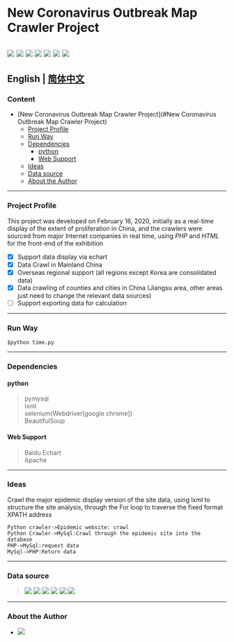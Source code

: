 # New Coronavirus Outbreak Map Crawler Project
<a href="https://github.com/topics/html"><img src = "https://img.shields.io/badge/-HTML5-E34F26?style=flat&logo=html5&logoColor=white"></a> <a href="https://github.com/topics/mysql"><img src="https://img.shields.io/badge/-MySQL-F29111?style=flat&logo=mysql&logoColor=FFFFFF"></a> <a href="https://github.com/topics/javascript"><img src="https://img.shields.io/badge/-JavaScript-eed718?style=flat&logo=javascript&logoColor=ffffff"></a>  <a href="https://github.com/gabrielpondc/xgfeiyan/blob/master/LICENSE"><img src="https://img.shields.io/hexpm/l/plug?style=flat"></a> <a href="https://github.com/topics/python"><img src="https://img.shields.io/badge/-Python-black?style=flat&logo=python&logoColor=white"></a> <a href="https://github.com/gabrielpondc/xgfeiyan/fork?fragment=1"><img src="https://img.shields.io/github/forks/gabrielpondc/xgfeiyan?label=Fork&logo=github"></a>  <a href="https://github.com/gabrielpondc"><img src="https://img.shields.io/github/watchers/gabrielpondc/xgfeiyan?label=Watchers&logo=github"></a>
---
English | <a href="https://github.com/gabrielpondc/xgfeiyan/blob/master/README-zh.md">简体中文</a>
---
### Content

- [New Coronavirus Outbreak Map Crawler Project](#New Coronavirus Outbreak Map Crawler Project)
    + [Project Profile](#Project-Profile)
    + [Run Way](#Run-Way)
    + [Dependencies](#Dependencies)
      - [python](#python)
      - [Web Support](#web-support)
    + [Ideas](#Ideas)
    + [Data source](#Data-source)
    + [About the Author](#About-the-Author)
---
### Project Profile
This project was developed on February 16, 2020, initially as a real-time display of the extent of proliferation in China, and the crawlers were sourced from major Internet companies in real time, using *PHP* and *HTML* for the front-end of the exhibition

- [X] Support data display via echart
- [x] Data Crawl in Mainland China
- [x] Overseas regional support (all regions except Korea are consolidated data)
- [x] Data crawling of counties and cities in China (Jiangsu area, other areas just need to change the relevant data sources)
- [ ] Support exporting data for calculation

***
### Run Way

    $python time.py
***
### Dependencies
#### python
> pymysql  
>lxml  
>selenium(Webdriver[google chrome])  
>BeautifulSoup  
#### Web Support
>Baidu Echart  
>Apache  

***
### Ideas
Crawl the major epidemic display version of the site data, using lxml to structure the site analysis, through the For loop to traverse the fixed format XPATH address
```seq
Python crawler->Epidemic website: crawl
Python Crawler->MySql:Crawl through the epidemic site into the database
PHP->MySql:request data
MySql->PHP:Return data
```
***
### Data source

> <a href="https://news.qq.com/zt2020/page/feiyan.htm?from=timeline&isappinstalled=0#/"><img src="https://img.shields.io/badge/Source-QQ News-brightgreen"></a>
> <a href="http://activity.peopleapp.com/broadcast/?from=timeline"><img src="https://img.shields.io/badge/Source-RenmingNews-red"></a>
> <a href="https://ncov.dxy.cn/ncovh5/view/pneumonia?from=singlemessage&isappinstalled=0"><img src="https://img.shields.io/badge/Source-Dingxiangyuan-blue"></a>
> <a href="https://news.sina.cn/zt_d/yiqing0121?ua=iPhone9%2C4__weibo__10.1.2__iphone__os13.3&from=10A1293010&wm=3200_0002&isappinstalled=0"><img src="https://img.shields.io/badge/Source-Sina News-critical"></a> 
>  <a href="https://news.sina.cn/project/fy2020/yq_province.shtml?province=jiangsu"><img src="https://img.shields.io/badge/Source-Sina News(JiangSu)-critical"></a> 
> <a href="https://coronaboard.kr"><img src="https://img.shields.io/badge/Source-Korean Corona Board-lightblue"></a> 
***
### About the Author

* <a href="https://github.com/gabrielpondc"><img src="http://img.shields.io/badge/-Github-FFFFFF?style=flat&logo=github&logoColor=000000"></a>
